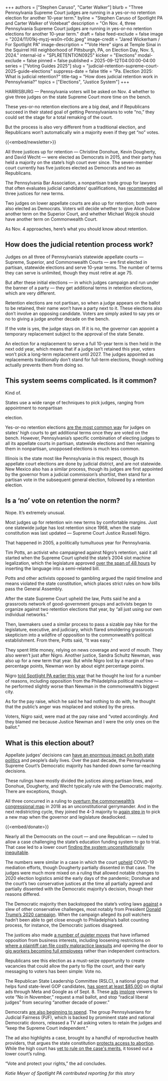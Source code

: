 +++
authors = ["Stephen Caruso", "Carter Walker"]
blurb = "Three Pennsylvania Supreme Court judges are running in a yes-or-no retention election for another 10-year term."
byline = "Stephen Caruso of Spotlight PA and Carter Walker of Votebeat"
description = "On Nov. 4, three Pennsylvania Supreme Court judges are running in yes-or-no retention elections for another 10-year term."
draft = false
feed-exclude = false
image = "2024/11/01kj-myzj-ws0n-r0dc.jpeg"
image-credit = "Jared Wickerham / For Spotlight PA"
image-description = "“Vote Here” signs at Temple Sinai in the Squirrel Hill neighborhood of Pittsburgh, PA, on Election Day, Nov. 5, 2024."
internal-id = "SPLRETENTION0925"
kicker = "Elections"
modal-exclude = false
pinned = false
published = 2025-09-12T04:00:00-04:00
series = ["Voting Guides 2025"]
slug = "judicial-retention-supreme-court-2025-guide-elections"
suppress-date = false
title = "Pa. Election 2025: What is judicial retention?"
title-tag = "How does judicial retention work in Pennsylvania?"
topics = ["Elections", "Justice System"]
+++

HARRISBURG — Pennsylvania voters will be asked on Nov. 4 whether to give three judges on the state Supreme Court more time on the bench.

These yes-or-no retention elections are a big deal, and if Republicans succeed in their stated goal of getting Pennsylvanians to vote “no,” they could set the stage for a total remaking of the court.

But the process is also very different from a traditional election, and Republicans won’t automatically win a majority even if they get “no” votes.

{{<embed/newsletter>}}

All three justices up for retention — Christine Donohue, Kevin Dougherty, and David Wecht — were elected as Democrats in 2015, and their party has held a majority on the state’s high court ever since. The seven-member court currently has five justices elected as Democrats and two as Republicans.

The Pennsylvania Bar Association, a nonpartisan trade group for lawyers that often evaluates judicial candidates’ qualifications, has <a href="https://pavotesmart.org/current-judicial-ratings/">recommended</a> all three justices for new terms.

Two judges on lower appellate courts are also up for retention; both were also elected as Democrats. Voters will decide whether to give Alice Dubow another term on the Superior Court, and whether Michael Wojcik should have another term on Commonwealth Court.

As Nov. 4 approaches, here’s what you should know about retention.

## How does the judicial retention process work?

Judges on all three of Pennsylvania’s statewide appellate courts — Supreme, Superior, and Commonwealth Courts — are first elected in partisan, statewide elections and serve 10-year terms. The number of terms they can serve is unlimited, though they must retire at age 75.

But after these initial elections — in which judges campaign and run under the banner of a party —&nbsp;they get additional terms in retention elections, which are very different.

Retention elections are not partisan, so when a judge appears on the ballot to be retained, their name won’t have a party next to it. These elections also don’t involve an opposing candidate. Voters are simply asked to say yes or no to giving a judge another decade on the bench.

If the vote is yes, the judge stays on. If it is no, the governor can appoint a temporary replacement subject to the approval of the state Senate.

An election for a replacement to serve a full 10-year term is then held in the next odd year, which means that if a judge isn’t retained this year, voters won’t pick a long-term replacement until 2027. The judges appointed as replacements traditionally don’t stand for full-term elections, though nothing actually prevents them from doing so.

## This system seems complicated. Is it common?

Kind of.

States use a wide range of techniques to pick judges, ranging from appointment to nonpartisan

election.

Yes-or-no retention elections <a href="https://www.brennancenter.org/our-work/research-reports/significant-figures-judicial-selection">are the most common way</a> for judges on states’ high courts to get additional terms once they are voted on the bench. However, Pennsylvania’s specific combination of electing judges to all its appellate courts in partisan, statewide elections and then retaining them in nonpartisan, unopposed elections is much less common.

Illinois is the state most like Pennsylvania in this respect, though its appellate court elections are done by judicial district, and are not statewide. New Mexico also has a similar process, though its judges are first appointed by the governor from a judicial commission’s shortlist, then stand for a partisan vote in the subsequent general election, followed by a retention election.

## Is a ‘no’ vote on retention the norm?

Nope. It’s extremely unusual.

Most judges up for retention win new terms by comfortable margins. Just one statewide judge has lost retention since 1968, when the state constitution was last updated — Supreme Court Justice Russell Nigro.

That happened in 2005, a politically tumultuous year for Pennsylvania.

Tim Potts, an activist who campaigned against Nigro’s retention, said it all started when the Supreme Court upheld the state’s 2004 slot machine legalization, which the legislature approved <a href="https://www.mcall.com/2005/06/26/a-contortionist-court-upholds-slots-law-with-odd-reading-of-state-constitution-pennsylvania-supreme-court/">over the span of 48 hours</a> by inserting the language into a semi-related bill.

Potts and other activists opposed to gambling argued the rapid timeline and means violated the state constitution, which places strict rules on how bills pass the General Assembly.

After the state Supreme Court upheld the law, Potts said he and a grassroots network of good-government groups and activists began to organize against two retention elections that year, by “all just using our own individual networks.”

Then, lawmakers used a similar process to pass a sizable pay hike for the legislature, executive, and judiciary, which flared smoldering grassroots skepticism into a wildfire of opposition to the commonwealth’s political establishment. From there, Potts said, “It was easy.”

They spent little money, relying on news coverage and word of mouth. They also weren’t just after Nigro. Another justice, Sandra Schultz Newman, was also up for a new term that year. But while Nigro lost by a margin of two percentage points, Newman won by about eight percentage points.

Nigro <a href="https://www.spotlightpa.org/news/2025/02/judicial-retention-election-pennsylvania-2025-supreme-court-partisan/">told Spotlight PA earlier this year</a> that he thought he lost for a number of reasons, including opposition from the Philadelphia political machine — he performed slightly worse than Newman in the commonwealth’s biggest city.

As for the pay raise, which he said he had nothing to do with, he thought that the public’s anger was misplaced and stoked by the press.

Voters, Nigro said, were mad at the pay raise and “voted accordingly. And they blamed me because Justice Newman and I were the only ones on the ballot.”

## What is this election about?

Appellate judges’ decisions can <a href="https://www.spotlightpa.org/news/2023/10/pennsylvania-judges-supreme-superior-commonwealth-court-interactive-tool/">have an enormous impact on both state politics</a> and people’s daily lives. Over the past decade, the Pennsylvania Supreme Court’s Democratic majority has handed down some far-reaching decisions.

These rulings have mostly divided the justices along partisan lines, and Donohue, Dougherty, and Wecht typically rule with the Democratic majority. There are exceptions, though.

All three concurred in a ruling to <a href="https://www.npr.org/sections/thetwo-way/2018/01/22/579788104/pennsylvania-supreme-court-strikes-down-voting-map">overturn the commonwealth’s congressional map</a> in 2018 as an unconstitutional gerrymander. And in the next redistricting cycle, they joined the 4-3 majority to <a href="https://www.spotlightpa.org/news/2022/03/pennsylvania-redistricting-supreme-court-congressional-map-reasons/">again step in</a> to pick a new map when the governor and legislature deadlocked.

{{<embed/donate>}}

Nearly all the Democrats on the court — and one Republican — ruled to allow a case challenging the state’s education funding system to go to trial. That case led to a lower court <a href="https://www.spotlightpa.org/news/2023/02/pa-public-school-funding-lawsuit-state-budget-billions/">finding the system unconstitutionally inequitable</a>.

The numbers were similar in a case in which the court <a href="https://www.spotlightpa.org/news/2020/07/pennsylvania-coronavirus-disaster-declaration-supreme-court-ruling/">upheld</a> COVID-19 mediation efforts, though Dougherty partially dissented in that case. The judges were much more mixed on a ruling that allowed notable changes to 2020 election logistics amid the early days of the pandemic; Donohue and the court’s two conservative justices at the time all partially agreed and partially dissented with the Democratic majority’s decision, though their reasons differed.

The Democratic majority then backstopped the state’s voting laws <a href="https://www.spotlightpa.org/news/2022/08/pa-mail-voting-law-uphelp-state-supreme-court/">against</a> a slew of other conservative challenges, most notably from President <a href="https://whyy.org/articles/pa-supreme-court-rules-against-trump-campaign/">Donald Trump’s 2020 campaign</a>. When the campaign alleged its poll watchers hadn’t been able to get close enough to Philadelphia’s ballot counting process, for instance, the Democratic justices disagreed.

The justices also made <a href="https://penncapital-star.com/government-politics/how-pa-s-supreme-court-moved-left-and-what-it-means-for-the-gop/">a number of quieter moves</a> that have inflamed opposition from business interests, including loosening restrictions on <a href="https://www.spotlightpa.org/news/2022/08/pa-medical-malpractice-lawsuits-venue-shopping-supreme-court/">where a plaintiff can file costly malpractice lawsuits</a> and opening the door to <a href="https://penncapital-star.com/labor/how-a-supreme-court-ruling-on-an-uber-driver-could-remake-pennsylvanias-gig-economy/">gig workers becoming full employees</a> rather than independent contractors.

Republicans see this election as a must-seize opportunity to create vacancies that could allow the party to flip the court, and their early messaging to voters has been simple: Vote no. <strong></strong>

The Republican State Leadership Committee (RSLC), a national group that helps fund state-level GOP candidates, <a href="https://www.spotlightpa.org/news/2025/09/pennsylvania-supreme-court-retention-election-republican-campaign-election/">has spent at least $85,000</a> on digital ads through Meta and Google as of Sept. 8. These <a href="https://www.facebook.com/ads/library/?active_status=active&amp;ad_type=all&amp;country=US&amp;id=658302276542345&amp;is_targeted_country=false&amp;media_type=all&amp;search_type=page&amp;view_all_page_id=50576707351">ads</a> <a href="https://www.youtube.com/watch?v=sq1B_2QJ2Tc&amp;ab_channel=RepublicanStateLeadershipCommittee">implore</a> viewers to vote “No in November,” request a mail ballot, and stop “radical liberal judges” from securing “another decade of power.”<strong></strong>

Democrats <a href="https://www.spotlightpa.org/news/2025/09/supreme-court-pennsylvania-retention-ads-tv-judicial-fairness-democrats-republicans-elections/">are also beginning to spend</a>. The group Pennsylvanians for Judicial Fairness (PJF), which is backed by prominent state and national Democratic donors, released a TV ad asking voters to retain the judges and “keep the Supreme Court independent.”

The ad also highlights a case, brought by a handful of reproductive health providers, that argues the state constitution <a href="https://www.spotlightpa.org/news/2024/08/pennsylvania-supreme-commonwealth-court-abortion-climate-change-guns/">protects access to abortion</a>. While the high court has <a href="https://www.spotlightpa.org/news/2024/01/pennsylvania-abortion-rights-supreme-court-constitution-guarantee-ruling-commonwealth-court/">yet to rule on the case&#39;s merits</a>, it tossed out a lower court’s ruling.

“Vote and protect your rights,” the ad concludes.

<em>Katie Meyer of Spotlight PA contributed reporting for this story</em>

